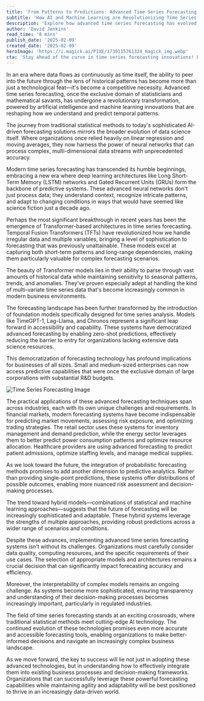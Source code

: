 ```yaml
---
title: 'From Patterns to Predictions: Advanced Time Series Forecasting Strategies'
subtitle: 'How AI and Machine Learning are Revolutionizing Time Series Analysis'
description: 'Explore how advanced time series forecasting has evolved from traditional statistical methods to cutting-edge AI-driven solutions. Learn about the impact of Transformer models, foundation models, and hybrid approaches across various industries, and understand the challenges and opportunities in implementing modern forecasting systems.'
author: 'David Jenkins'
read_time: '8 mins'
publish_date: '2025-02-09'
created_date: '2025-02-09'
heroImage: 'https://i.magick.ai/PIXE/1739115761324_magick_img.webp'
cta: 'Stay ahead of the curve in time series forecasting innovations! Follow us on LinkedIn for regular updates on AI, machine learning, and data science advancements that are shaping the future of predictive analytics.'
---
```


In an era where data flows as continuously as time itself, the ability to peer into the future through the lens of historical patterns has become more than just a technological feat—it's become a competitive necessity. Advanced time series forecasting, once the exclusive domain of statisticians and mathematical savants, has undergone a revolutionary transformation, powered by artificial intelligence and machine learning innovations that are reshaping how we understand and predict temporal patterns.

The journey from traditional statistical methods to today's sophisticated AI-driven forecasting solutions mirrors the broader evolution of data science itself. Where organizations once relied heavily on linear regression and moving averages, they now harness the power of neural networks that can process complex, multi-dimensional data streams with unprecedented accuracy.

Modern time series forecasting has transcended its humble beginnings, embracing a new era where deep learning architectures like Long Short-Term Memory (LSTM) networks and Gated Recurrent Units (GRUs) form the backbone of predictive systems. These advanced neural networks don't just process data; they understand context, recognize intricate patterns, and adapt to changing conditions in ways that would have seemed like science fiction just a decade ago.

Perhaps the most significant breakthrough in recent years has been the emergence of Transformer-based architectures in time series forecasting. Temporal Fusion Transformers (TFTs) have revolutionized how we handle irregular data and multiple variables, bringing a level of sophistication to forecasting that was previously unattainable. These models excel at capturing both short-term patterns and long-range dependencies, making them particularly valuable for complex forecasting scenarios.

The beauty of Transformer models lies in their ability to parse through vast amounts of historical data while maintaining sensitivity to seasonal patterns, trends, and anomalies. They've proven especially adept at handling the kind of multi-variate time series data that's become increasingly common in modern business environments.

The forecasting landscape has been further transformed by the introduction of foundation models specifically designed for time series analysis. Models like TimeGPT-1, Lag-Llama, and Chronos represent a significant leap forward in accessibility and capability. These systems have democratized advanced forecasting by enabling zero-shot predictions, effectively reducing the barrier to entry for organizations lacking extensive data science resources.

This democratization of forecasting technology has profound implications for businesses of all sizes. Small and medium-sized enterprises can now access predictive capabilities that were once the exclusive domain of large corporations with substantial R&D budgets.

![Time Series Forecasting Image](https://i.magick.ai/RandomExampleImg1.jpeg)

The practical applications of these advanced forecasting techniques span across industries, each with its own unique challenges and requirements. In financial markets, modern forecasting systems have become indispensable for predicting market movements, assessing risk exposure, and optimizing trading strategies. The retail sector uses these systems for inventory management and demand prediction, while the energy sector leverages them to better predict power consumption patterns and optimize resource allocation. Healthcare providers are using advanced forecasting to predict patient admissions, optimize staffing levels, and manage medical supplies.

As we look toward the future, the integration of probabilistic forecasting methods promises to add another dimension to predictive analytics. Rather than providing single-point predictions, these systems offer distributions of possible outcomes, enabling more nuanced risk assessment and decision-making processes.

The trend toward hybrid models—combinations of statistical and machine learning approaches—suggests that the future of forecasting will be increasingly sophisticated and adaptable. These hybrid systems leverage the strengths of multiple approaches, providing robust predictions across a wider range of scenarios and conditions.

Despite these advances, implementing advanced time series forecasting systems isn't without its challenges. Organizations must carefully consider data quality, computing resources, and the specific requirements of their use cases. The selection of appropriate models and architectures remains a crucial decision that can significantly impact forecasting accuracy and efficiency.

Moreover, the interpretability of complex models remains an ongoing challenge. As systems become more sophisticated, ensuring transparency and understanding of their decision-making processes becomes increasingly important, particularly in regulated industries.

The field of time series forecasting stands at an exciting crossroads, where traditional statistical methods meet cutting-edge AI technology. The continued evolution of these technologies promises even more accurate and accessible forecasting tools, enabling organizations to make better-informed decisions and navigate an increasingly complex business landscape.

As we move forward, the key to success will lie not just in adopting these advanced technologies, but in understanding how to effectively integrate them into existing business processes and decision-making frameworks. Organizations that can successfully leverage these powerful forecasting capabilities while maintaining agility and adaptability will be best positioned to thrive in an increasingly data-driven world.